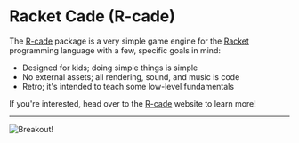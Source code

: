 # Racket Cade (R-cade)

The [R-cade][r-cade] package is a very simple game engine for the [Racket][racket] programming language with a few, specific goals in mind:

* Designed for kids; doing simple things is simple
* No external assets; all rendering, sound, and music is code
* Retro; it's intended to teach some low-level fundamentals

If you're interested, head over to the [R-cade][r-cade] website to learn more!

---

![Breakout!][breakout]


[racket]: https://racket-lang.org/
[r-cade]: https://r-cade.io/
[breakout]: https://raw.github.com/massung/r-cade/master/screenshots/breakout.gif
